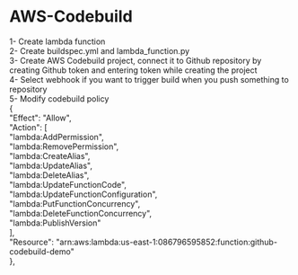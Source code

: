 # AWS-Codebuild
1- Create lambda function \
2- Create buildspec.yml and lambda_function.py \
3- Create AWS Codebuild project, connect it to Github repository by creating Github token and entering token while creating the project \
4- Select webhook if you want to trigger build when you push something to repository \
5- Modify codebuild policy \
{ \
            "Effect": "Allow", \
            "Action": [ \
                "lambda:AddPermission", \
                "lambda:RemovePermission", \
                "lambda:CreateAlias", \
                "lambda:UpdateAlias", \
                "lambda:DeleteAlias", \
                "lambda:UpdateFunctionCode", \
                "lambda:UpdateFunctionConfiguration", \
                "lambda:PutFunctionConcurrency", \
                "lambda:DeleteFunctionConcurrency", \
                "lambda:PublishVersion" \
            ], \
            "Resource": "arn:aws:lambda:us-east-1:086796595852:function:github-codebuild-demo" \
        },
